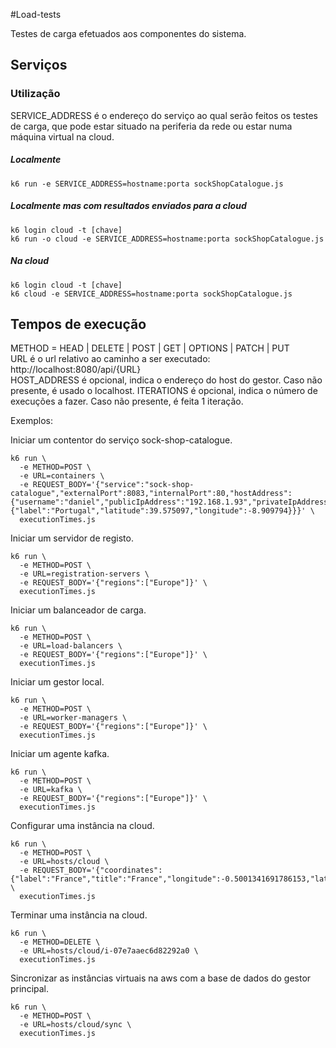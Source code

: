 #Load-tests

Testes de carga efetuados aos componentes do sistema.

## Serviços

### Utilização

SERVICE_ADDRESS é o endereço do serviço ao qual serão feitos os testes de carga, que pode estar situado na periferia da rede ou estar numa máquina virtual na cloud.

##### Localmente
```shell script
k6 run -e SERVICE_ADDRESS=hostname:porta sockShopCatalogue.js
```

##### Localmente mas com resultados enviados para a cloud
```shell script
k6 login cloud -t [chave]
k6 run -o cloud -e SERVICE_ADDRESS=hostname:porta sockShopCatalogue.js
```

##### Na cloud
```shell script
k6 login cloud -t [chave]
k6 cloud -e SERVICE_ADDRESS=hostname:porta sockShopCatalogue.js
```

## Tempos de execução

METHOD = HEAD | DELETE | POST | GET | OPTIONS | PATCH | PUT  
URL é o url relativo ao caminho a ser executado:
http://localhost:8080/api/{URL}  
HOST_ADDRESS é opcional, indica o endereço do host do gestor. Caso não presente, é usado o localhost.
ITERATIONS é opcional, indica o número de execuções a fazer. Caso não presente, é feita 1 iteração.

Exemplos:

Iniciar um contentor do serviço sock-shop-catalogue.
```shell script
k6 run \
  -e METHOD=POST \
  -e URL=containers \
  -e REQUEST_BODY='{"service":"sock-shop-catalogue","externalPort":8083,"internalPort":80,"hostAddress":{"username":"daniel","publicIpAddress":"192.168.1.93","privateIpAddress":"192.168.1.93","coordinates":{"label":"Portugal","latitude":39.575097,"longitude":-8.909794}}}' \
  executionTimes.js
```

Iniciar um servidor de registo.
```shell script
k6 run \
  -e METHOD=POST \
  -e URL=registration-servers \
  -e REQUEST_BODY='{"regions":["Europe"]}' \
  executionTimes.js
```
Iniciar um balanceador de carga.
```shell script
k6 run \
  -e METHOD=POST \
  -e URL=load-balancers \
  -e REQUEST_BODY='{"regions":["Europe"]}' \
  executionTimes.js
```

Iniciar um gestor local.
```shell script
k6 run \
  -e METHOD=POST \
  -e URL=worker-managers \
  -e REQUEST_BODY='{"regions":["Europe"]}' \
  executionTimes.js
```

Iniciar um agente kafka.
```shell script
k6 run \
  -e METHOD=POST \
  -e URL=kafka \
  -e REQUEST_BODY='{"regions":["Europe"]}' \
  executionTimes.js
```

Configurar uma instância na cloud.
```shell script
k6 run \
  -e METHOD=POST \
  -e URL=hosts/cloud \
  -e REQUEST_BODY='{"coordinates":{"label":"France","title":"France","longitude":-0.5001341691786153,"latitude":46.734370418273606}}' \
  executionTimes.js
```

Terminar uma instância na cloud.
```shell script
k6 run \
  -e METHOD=DELETE \
  -e URL=hosts/cloud/i-07e7aaec6d82292a0 \
  executionTimes.js
```

Sincronizar as instâncias virtuais na aws com a base de dados do gestor principal.
```shell script
k6 run \
  -e METHOD=POST \
  -e URL=hosts/cloud/sync \
  executionTimes.js
```
